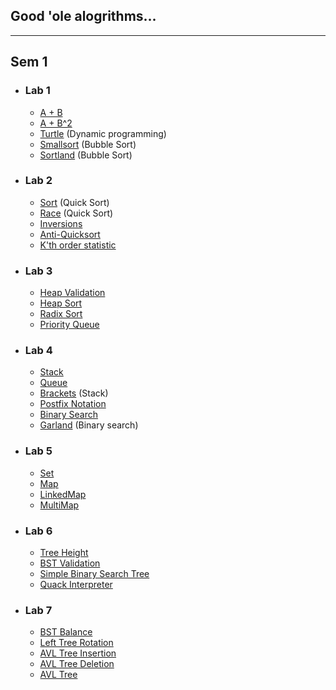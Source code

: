 ## Good 'ole alogrithms...
---
## Sem 1
- ### Lab 1
    - [A + B](lab_1/aplusb.go)
  - [A + B^2](lab_1/aplusbb.go)
  - [Turtle](lab_1/turtle.go) (Dynamic programming)
  - [Smallsort](lab_1/smallsort.go) (Bubble Sort)
  - [Sortland](lab_1/sortland.go) (Bubble Sort)

- ### Lab 2
  - [Sort](lab_2/sort.go) (Quick Sort)
  - [Race](lab_2/race.go) (Quick Sort)
  - [Inversions](lab_2/inversions.go)
  - [Anti-Quicksort](lab_2/antiqs.go)
  - [K'th order statistic](lab_2/kth.go)

- ### Lab 3
  - [Heap Validation](lab_3/isheap.go)
  - [Heap Sort](lab_3/heapsort.go)
  - [Radix Sort](lab_3/radixsort.go)
  - [Priority Queue](lab_3/priorityqueue.go)

- ### Lab 4
  - [Stack](lab_4/stack.go)
  - [Queue](lab_4/queue.go)
  - [Brackets](lab_4/brackets.go) (Stack)
  - [Postfix Notation](lab_4/postfix.go)
  - [Binary Search](lab_4/binsearch.go)
  - [Garland](lab_4/garland.go) (Binary search)

- ### Lab 5
  - [Set](lab_5/set.go)
  - [Map](lab_5/map.go)
  - [LinkedMap](lab_5/linkedmap.go)
  - [MultiMap](lab_5/multimap.go)

- ### Lab 6
  - [Tree Height](lab_6/height.go)
  - [BST Validation](lab_6/check.go)
  - [Simple Binary Search Tree](lab_6/bstsimple.go)
  - [Quack Interpreter](lab_6/quack.go)

- ### Lab 7
  - [BST Balance](lab_7/balance.go)
  - [Left Tree Rotation](lab_7/rotation.go)
  - [AVL Tree Insertion](lab_7/addition.go)
  - [AVL Tree Deletion](lab_7/deletion.go)
  - [AVL Tree](lab_7/avlset.go)